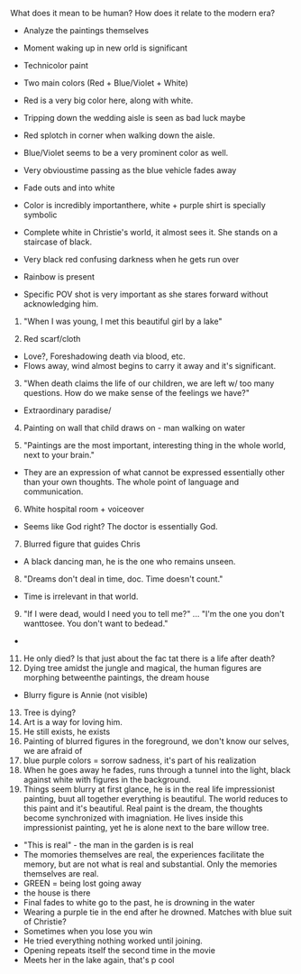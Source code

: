 What does it mean to be human?
How does it relate to the modern era?


- Analyze the paintings themselves
- Moment waking up in new orld is significant
- Technicolor paint
- Two main colors (Red + Blue/Violet + White)

- Red is a very big color here, along with white.
- Tripping down the wedding aisle is seen as bad luck maybe
- Red splotch in corner when walking down the aisle.
- Blue/Violet seems to be a very prominent color as well.
- Very obvioustime passing as the blue vehicle fades away
- Fade outs and into white
- Color is incredibly importanthere, white + purple shirt is specially symbolic
- Complete white in Christie's world, it almost sees it. She stands on a staircase of black.
- Very black red confusing darkness when he gets run over
- Rainbow is present
- Specific POV shot is very important as she stares forward without acknowledging him.

1. "When I was young, I met this beautiful girl by a lake"

2. Red scarf/cloth
- Love?, Foreshadowing death via blood, etc.
- Flows away, wind almost begins to carry it away and it's significant.
3. "When death claims the life of our children, we are left w/ too many questions. How do we make sense of the feelings we have?"
- Extraordinary paradise/
4. Painting on wall that child draws on - man walking on water

5. "Paintings are the most important, interesting thing in the whole world, next to your brain."
- They are an expression of what cannot be expressed essentially other than your own thoughts. The whole point of language and communication.
6. White hospital room + voiceover
- Seems like God right? The doctor is essentially God. 
7. Blurred figure that guides Chris
- A black dancing man, he is the one who remains unseen.
8. "Dreams don't deal in time, doc. Time doesn't count."
- Time is irrelevant in that world.
9. "If I were dead, would I need you to tell me?" ... "I'm the one you don't wanttosee. You don't want to bedead."
- 
11. He only died? Is that just about the fac tat there is a life after death?
12. Dying tree amidst the jungle and magical, the human figures are morphing betweenthe paintings, the dream house 
- Blurry figure is Annie (not visible)
13. Tree is dying?
14. Art is a way for loving him.
15. He still exists, he exists
16. Painting of blurred figures in the foreground, we don't know our selves, we are afraid of
17. blue purple colors = sorrow sadness, it's part of his realization
18. When he goes away he fades, runs through a tunnel into the light, black against white with figures in the background.
19. Things seem blurry at first glance, he is in the real life impressionist painting, buut all together everything is beautiful. The world reduces to this paint and it's beautiful. Real paint is the dream, the thoughts become synchronized with imagniation. He lives inside this impressionist painting, yet he is alone next to the bare willow tree.

- "This is real" - the man in the garden is is real
- The momories themselves are real, the experiences facilitate the memory, but are not what is real and substantial. Only the memories themselves are real.
- GREEN = being lost going away
- the house is there
- Final fades to white go to the past, he is drowning in the water
- Wearing a purple tie in the end after he drowned. Matches with blue suit of Christie?
- Sometimes when you lose you win
- He tried everything nothing worked until joining.
- Opening repeats itself the second time in the movie
- Meets her in the lake again, that's p cool
